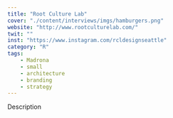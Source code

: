 ```yaml
---
title: "Root Culture Lab"
cover: "./content/interviews/imgs/hamburgers.png"
website: "http://www.rootculturelab.com/"
twit: ""
inst: "https://www.instagram.com/rcldesignseattle"
category: "R"
tags:
    - Madrona
    - small
    - architecture
    - branding
    - strategy
---
```


Description
